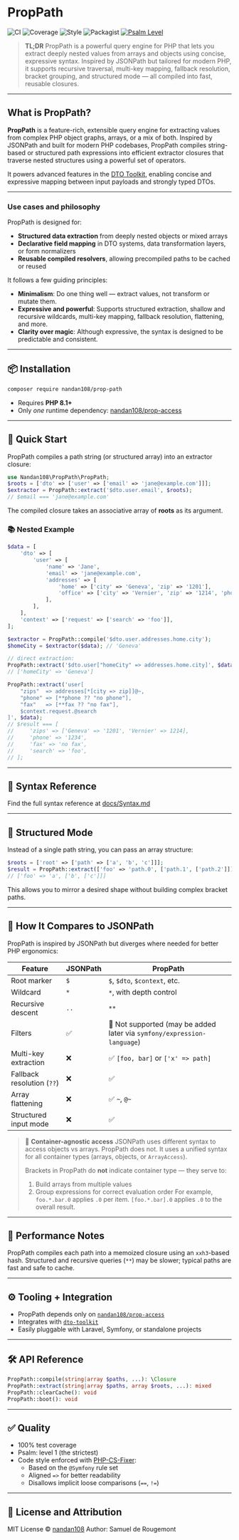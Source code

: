 # PropPath

![CI](https://github.com/nandan108/prop-path/actions/workflows/ci.yml/badge.svg)
![Coverage](https://codecov.io/gh/nandan108/prop-path/branch/main/graph/badge.svg)
![Style](https://img.shields.io/badge/style-php--cs--fixer-brightgreen)
![Packagist](https://img.shields.io/packagist/v/nandan108/prop-path)
[![Psalm Level](https://img.shields.io/badge/psalm-level--1-brightgreen)](https://psalm.dev/)

> **TL;DR** PropPath is a powerful query engine for PHP that lets you extract deeply nested values from arrays and objects using concise, expressive syntax. Inspired by JSONPath but tailored for modern PHP, it supports recursive traversal, multi-key mapping, fallback resolution, bracket grouping, and structured mode — all compiled into fast, reusable closures.

---

## What is PropPath?

**PropPath** is a feature-rich, extensible query engine for extracting values from complex PHP object graphs, arrays, or a mix of both. Inspired by JSONPath and built for modern PHP codebases, PropPath compiles string-based or structured path expressions into efficient extractor closures that traverse nested structures using a powerful set of operators.

It powers advanced features in the [DTO Toolkit](https://packagist.org/packages/nandan108/dto-toolkit), enabling concise and expressive mapping between input payloads and strongly typed DTOs.

---

### Use cases and philosophy

PropPath is designed for:

* **Structured data extraction** from deeply nested objects or mixed arrays
* **Declarative field mapping** in DTO systems, data transformation layers, or form normalizers
* **Reusable compiled resolvers**, allowing precompiled paths to be cached or reused

It follows a few guiding principles:

* **Minimalism**: Do one thing well — extract values, not transform or mutate them.
* **Expressive and powerful**: Supports structured extraction, shallow and recursive wildcards, multi-key mapping, fallback resolution, flattening, and more.
* **Clarity over magic**: Although expressive, the syntax is designed to be predictable and consistent.

---

## 📦 Installation

```bash
composer require nandan108/prop-path
```

- Requires **PHP 8.1+**
- Only *one* runtime dependency: [nandan108/prop-access](https://github.com/nandan108/prop-access)

---

## 🚀 Quick Start

PropPath compiles a path string (or structured array) into an extractor closure:

```php
use Nandan108\PropPath\PropPath;
$roots = ['dto' => ['user' => ['email' => 'jane@example.com']]];
$extractor = PropPath::extract('$dto.user.email', $roots);
// $email === 'jane@example.com'
```

The compiled closure takes an associative array of **roots** as its argument.

### 📚 Nested Example

```php
$data = [
    'dto' => [
        'user' => [
            'name' => 'Jane',
            'email' => 'jane@example.com',
            'addresses' => [
                'home' => ['city' => 'Geneva', 'zip' => '1201'],
                'office' => ['city' => 'Vernier', 'zip' => '1214', 'phone' => '1234'],
            ],
        ],
    ],
    'context' => ['request' => ['search' => 'foo']],
];

$extractor = PropPath::compile('$dto.user.addresses.home.city');
$homeCity = $extractor($data); // 'Geneva'

// direct extraction:
PropPath::extract('$dto.user["homeCity" => addresses.home.city]', $data);
// ['homeCity' => 'Geneva']

PropPath::extract('user[
    "zips"  => addresses[*[city => zip]]@~,
    "phone" => [**phone ?? "no phone"],
    "fax"   => [**fax ?? "no fax"],
    $context.request.@search
]', $data);
// $result === [
//     'zips' => ['Geneva' => '1201', 'Vernier' => 1214],
//     'phone' => '1234',
//     'fax' => 'no fax',
//     'search' => 'foo',
// ];
```

---

## 🧩 Syntax Reference

Find the full syntax reference at [docs/Syntax.md](docs/Syntax.md)

---

## 🧵 Structured Mode

Instead of a single path string, you can pass an array structure:

```php
$roots = ['root' => ['path' => ['a', 'b', 'c']]];
$result = PropPath::extract(['foo' => 'path.0', ['path.1', ['path.2']]], $roots);
// ['foo' => 'a', ['b', ['c']]]
```

This allows you to mirror a desired shape without building complex bracket paths.

---

## 🧠 How It Compares to JSONPath

PropPath is inspired by JSONPath but diverges where needed for better PHP ergonomics:

| Feature                          | JSONPath     | PropPath                          |
| -------------------------------- | ------------ | --------------------------------- |
| Root marker                      | `$`          | `$`, `$dto`, `$context`, etc.     |
| Wildcard                         | `*`          | `*`, with depth control           |
| Recursive descent                | `..`         | `**`                              |
| Filters                          | ✅            | 🔸 Not supported (may be added later via `symfony/expression-language`) |
| Multi-key extraction             | ❌            | ✅ `[foo, bar]` or `['x' => path]` |
| Fallback resolution (`??`)       | ❌            | ✅                                |
| Array flattening                 | ❌            | ✅ `~`, `@~`                       |
| Structured input mode            | ❌            | ✅                                |

> 🧠 **Container-agnostic access**
> JSONPath uses different syntax to access objects vs arrays. PropPath does not. It uses a unified syntax for all container types (arrays, objects, or `ArrayAccess`).
>
> Brackets in PropPath do **not** indicate container type — they serve to:
> 1. Build arrays from multiple values
> 2. Group expressions for correct evaluation order
> For example, `foo.*.bar.0` applies `.0` per item. `[foo.*.bar].0` applies `.0` to the overall result.

---

## 📌 Performance Notes

PropPath compiles each path into a memoized closure using an `xxh3`-based hash.
Structured and recursive queries (`**`) may be slower; typical paths are fast and safe to cache.

---

## ⚙️ Tooling + Integration

- PropPath depends only on [`nandan108/prop-access`](https://github.com/nandan108/prop-access)
- Integrates with [`dto-toolkit`](https://packagist.org/packages/nandan108/dto-toolkit)
- Easily pluggable with Laravel, Symfony, or standalone projects

---

## 🛠 API Reference

```php
PropPath::compile(string|array $paths, ...): \Closure
PropPath::extract(string|array $paths, array $roots, ...): mixed
PropPath::clearCache(): void
PropPath::boot(): void
```

---

## ✅ Quality

- 100% test coverage
- Psalm: level 1 (the strictest)
- Code style enforced with [PHP-CS-Fixer](https://github.com/PHP-CS-Fixer/PHP-CS-Fixer):
  - Based on the `@Symfony` rule set
  - Aligned `=>` for better readability
  - Disallows implicit loose comparisons (`==`, `!=`)


---

## 📄 License and Attribution

MIT License © [nandan108](https://github.com/nandan108)
Author: Samuel de Rougemont